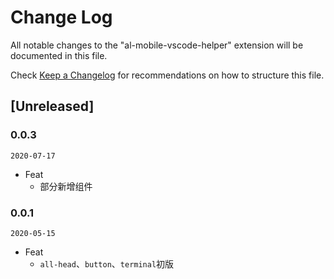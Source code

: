 # Change Log

All notable changes to the "al-mobile-vscode-helper" extension will be documented in this file.

Check [Keep a Changelog](http://keepachangelog.com/) for recommendations on how to structure this file.

## [Unreleased]


### 0.0.3

`2020-07-17`

- Feat
  -  部分新增组件

### 0.0.1

`2020-05-15`

- Feat
  - `all-head`、`button`、`terminal`初版